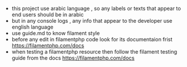 - this project use arabic language , so any labels or texts that appear to end users should be in arabic
- but in any console logs , any info that appear to the developer use english language
- use guide.md to know filament style
- before any edit in filamentphp code look for its documentaion frist https://filamentphp.com/docs
- when testing a filamentphp resource then follow the filament testing guide from the docs https://filamentphp.com/docs
